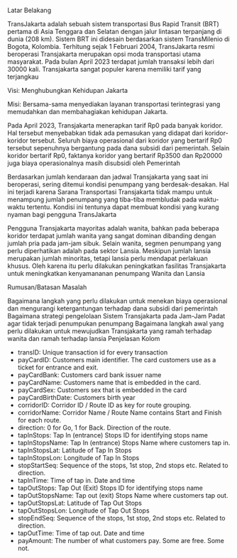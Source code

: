 Latar Belakang

TransJakarta adalah sebuah sistem transportasi Bus Rapid Transit (BRT) pertama di Asia Tenggara dan Selatan dengan jalur lintasan terpanjang di dunia (208 km). Sistem BRT ini didesain berdasarkan sistem TransMilenio di Bogota, Kolombia. Terhitung sejak 1 Februari 2004, TransJakarta resmi beroperasi Transjakarta merupakan opsi moda transportasi utama masyarakat. Pada bulan April 2023 terdapat jumlah transaksi lebih dari 30000 kali. Transjakarta sangat populer karena memiliki tarif yang terjangkau

Visi: Menghubungkan Kehidupan Jakarta

Misi: Bersama-sama menyediakan layanan transportasi terintegrasi yang memudahkan dan membahagiakan kehidupan Jakarta.

Pada April 2023, Transjakarta menerapkan tarif Rp0 pada banyak koridor. Hal tersebut menyebabkan tidak ada pemasukan yang didapat dari koridor-koridor tersebut. Seluruh biaya operasional dari koridor yang bertarif Rp0 tersebut sepenuhnya bergantung pada dana subsidi dari pemerintah. Selain koridor bertarif Rp0, faktanya koridor yang bertarif Rp3500 dan Rp20000 juga biaya operasionalnya masih disubsidi oleh Pemerintah

Berdasarkan jumlah kendaraan dan jadwal Transjakarta yang saat ini beroperasi, sering ditemui kondisi penumpang yang berdesak-desakan. Hal ini terjadi karena Sarana Transportasi Transjakarta tidak mampu untuk menampung jumlah penumpang yang tiba-tiba membludak pada waktu-waktu tertentu. Kondisi ini tentunya dapat membuat kondisi yang kurang nyaman bagi pengguna TransJakarta

Pengguna Transjakarta mayoritas adalah wanita, bahkan pada beberapa koridor terdapat jumlah wanita yang sangat dominan dibanding dengan jumlah pria pada jam-jam sibuk. Selain wanita, segmen penumpang yang perlu diperhatikan adalah pada sektor Lansia. Meskipun jumlah lansia merupakan jumlah minoritas, tetapi lansia perlu mendapat perlakuan khusus. Oleh karena itu perlu dilakukan peningkatkan fasilitas Transjakarta untuk meningkatkan kenyamananan penumpang Wanita dan Lansia

Rumusan/Batasan Masalah

Bagaimana langkah yang perlu dilakukan untuk menekan biaya operasional dan mengurangi ketergantungan terhadap dana subsidi dari pemerintah
Bagaimana strategi pengelolaan Sistem Transjakarta pada Jam-Jam Padat agar tidak terjadi penumpukan penumpang
Bagaimana langkah awal yang perlu dilakukan untuk mewujudkan Transjakarta yang ramah terhadap wanita dan ramah terhadap lansia
Penjelasan Kolom

- transID: Unique transaction id for every transaction
- payCardID: Customers main identifier. The card customers use as a ticket for entrance and exit.
- payCardBank: Customers card bank issuer name
- payCardName: Customers name that is embedded in the card.
- payCardSex: Customers sex that is embedded in the card
- payCardBirthDate: Customers birth year
- corridorID: Corridor ID / Route ID as key for route grouping.
- corridorName: Corridor Name / Route Name contains Start and Finish for each route.
- direction: 0 for Go, 1 for Back. Direction of the route.
- tapInStops: Tap In (entrance) Stops ID for identifying stops name
- tapInStopsName: Tap In (entrance) Stops Name where customers tap in.
- tapInStopsLat: Latitude of Tap In Stops
- tapInStopsLon: Longitude of Tap In Stops
- stopStartSeq: Sequence of the stops, 1st stop, 2nd stops etc. Related to direction.
- tapInTime: Time of tap in. Date and time
- tapOutStops: Tap Out (Exit) Stops ID for identifying stops name
- tapOutStopsName: Tap out (exit) Stops Name where customers tap out.
- tapOutStopsLat: Latitude of Tap Out Stops
- tapOutStopsLon: Longitude of Tap Out Stops
- stopEndSeq: Sequence of the stops, 1st stop, 2nd stops etc. Related to direction.
- tapOutTime: Time of tap out. Date and time
- payAmount: The number of what customers pay. Some are free. Some not.
